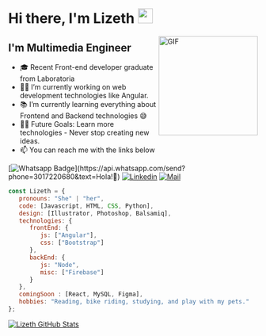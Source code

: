 # Hi there, I'm Lizeth <img width="30px" src="https://media.tenor.com/images/3b388fe03da271d2674faf85eb7c3fcd/tenor.gif" />
<img align="right" alt="GIF" height="200px" src="https://i.imgur.com/uP1TXkE.gif" />

## I'm Multimedia Engineer  

- 🎓 Recent Front-end developer graduate from Laboratoria
- 👨‍💻 I’m currently working on web development technologies like Angular.
- 📚 I’m currently learning everything about Frontend and Backend technologies 😅
- 💪🏼 Future Goals: Learn more technologies - Never stop creating new ideas.
- :mailbox: You can reach me with the links below

[![Whatsapp Badge](https://img.shields.io/badge/-Whatsapp-4CA143?style=flat-square&labelColor=4CA143&logo=whatsapp&logoColor=white&link=https://api.whatsapp.com/send?phone=573017220680&text=Hola!)](https://api.whatsapp.com/send?phone=3017220680&text=Hola!🖖)
[![Linkedin](https://img.shields.io/badge/-LinkedIn-blue?style=flat-square&logo=Linkedin&logoColor=white&link=https://www.linkedin.com/in/raghav-byte/)](https://www.linkedin.com/in/lizethdelrio-front-end-developer/) 
[![Mail](https://img.shields.io/badge/-Outlook-c14438?style=flat-square&logo=Microsoft&logoColor=white&link=mailto:shuklaraghav321.com)](mailto:liz-delrio@outlook.com)

```javascript
const Lizeth = {
   pronouns: "She" | "her",
   code: [Javascript, HTML, CSS, Python],
   design: [Illustrator, Photoshop, Balsamiq],
   technologies: {
      frontEnd: {
         js: ["Angular"],
         css: ["Bootstrap"]
      },
      backEnd: {
         js: "Node",
         misc: ["Firebase"]
      }
   },
   comingSoon : [React, MySQL, Figma],
   hobbies: "Reading, bike riding, studying, and play with my pets."
};
```

[![Lizeth GitHub Stats](https://github-readme-stats.vercel.app/api?username=Liz-14&show_icons=true)](https://github.com/Liz-14)

